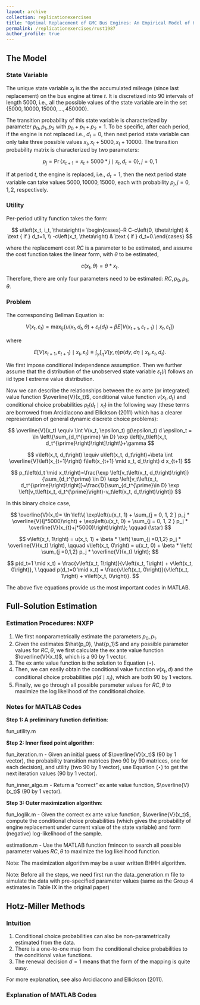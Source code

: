 ```yaml
---
layout: archive
collection: replicationexercises
title: "Optimal Replacement of GMC Bus Engines: An Empirical Model of Harold Zurcher"
permalink: /replicationexercises/rust1987
author_profile: true
---
```


## The Model

### State Variable

The unique state variable $x_t$ is the the accumulated mileage (since last replacement) on the bus engine at time $t$. It is discretized into 90 intervals of length 5000, i.e., all the possible values of the state variable are in the set $\{5000, 10000, 15000, \ldots, 450000\}$.

The transition probability of this state variable is characterized by parameter $p_0,p_1,p_2$ with $p_0 + p_1 + p_2 = 1$. To be specific, after each period, if the engine is not replaced i.e., $d_t = 0$, then next period state variable can only take three possible values $x_t, x_t + 5000, x_t+10000$. The transition probability matrix is characterized by two parameters:

$$
p_j = \operatorname{Pr}\{x_{t+1} = x_t + 5000*j \mid x_t, d_t=0\}, j = 0, 1
$$

If at period $t$, the engine is replaced, i.e., $d_t = 1$, then the next period state variable can take values $5000, 10000, 15000$, each with probability $p_j, j=0,1,2$, respectively.

### Utility

Per-period utility function takes the form:

$$
u\left(x_t, i_t, \theta\right)= \begin{cases}-R C-c\left(0, \theta\right) & \text { if } d_t=1, \\ -c\left(x_t, \theta\right) & \text { if } d_t=0.\end{cases}
$$

where the replacement cost $RC$ is a parameter to be estimated, and assume the cost function takes the linear form, with $\theta$ to be estimated,

$$
c(x_t,\theta) = \theta * x_t.
$$

Therefore, there are only four parameters need to be estimated: $RC, p_0, p_1, \theta$.

### Problem

The corresponding Bellman Equation is:

$$
V(x_t, \varepsilon_t) = \max_{i_t} \left\{u(x_t, d_t, \theta) + \varepsilon_t(d_t) + \beta E\left[ V\left( x_{t+1}, \varepsilon_{t+1} \right) \mid x_t, \varepsilon_t \right]\right\}
$$

where

$$
E\left[ V\left( x_{t+1}, \varepsilon_{t+1} \right) \mid x_t, \varepsilon_t \right] \equiv \int_y \int_\eta V(y, \eta) p\left(d y, d \eta \mid x_t, \varepsilon_t, d_t\right).
$$

We first impose conditional independence assumption. Then we further assume that the distribution of the unobserved state variable $\varepsilon_t(i)$ follows an iid type I extreme value distribution. 

Now we can describe the relationships between the ex ante (or integrated) value function $\overline{V}(x_t)$, conditional value function $v\left(x_t, d_t\right)$ and conditional choice probabilities $p_t\left(d_t \mid x_t\right)$ in the following way (these terms are borrowed from Arcidiacono and Ellickson (2011) which has a clearer representation of general dynamic discrete choice problems):

$$
\overline{V}(x_t) \equiv \int V(x_t, \epsilon_t) g(\epsilon_t) d \epsilon_t = \ln \left\{\sum_{d_t^{\prime} \in D} \exp \left[v_t\left(x_t, d_t^{\prime}\right)\right]\right\}+\gamma
$$

$$
v\left(x_t, d_t\right) \equiv u\left(x_t, d_t\right)+\beta \int \overline{V}\left(x_{t+1}\right) f\left(x_{t+1} \mid x_t, d_t\right) d x_{t+1}
$$

$$
p_t\left(d_t \mid x_t\right)=\frac{\exp \left[v_t\left(x_t, d_t\right)\right]}{\sum_{d_t^{\prime} \in D} \exp \left[v_t\left(x_t, d_t^{\prime}\right)\right]}=\frac{1}{\sum_{d_t^{\prime}\in D} \exp \left[v_t\left(x_t, d_t^{\prime}\right)-v_t\left(x_t, d_t\right)\right]}
$$

In this binary choice case, 

$$
\overline{V}(x_t)= \ln \left\{ \exp\left(u(x_t, 1) + \sum_{j = 0, 1, 2 } p_j * \overline{V}(j*5000)\right) + \exp\left(u(x_t, 0) + \sum_{j = 0, 1, 2 } p_j * \overline{V}(x_{t}+j*5000)\right)\right\};  \qquad (\star)
$$

$$
v\left(x_t, 1\right) = u(x_t, 1) + \beta * \left( \sum_{j =0,1,2} p_j * \overline{V}(x_t) \right), \qquad v\left(x_t, 0\right) = u(x_t, 0) + \beta * \left( \sum_{j =0,1,2} p_j * \overline{V}(x_t) \right);
$$

$$
p(d_t=1 \mid x_t) = \frac{v\left(x_t, 1\right)}{v\left(x_t, 1\right) + v\left(x_t, 0\right)}, \ \qquad p(d_t=0 \mid x_t) = \frac{v\left(x_t, 0\right)}{v\left(x_t, 1\right) + v\left(x_t, 0\right)}.
$$

The above five equations provide us the most important codes in MATLAB.

## Full-Solution Estimation

### Estimation Procedures: NXFP

1. We first nonparametrically estimate the parameters $p_0, p_1$.
2. Given the estimates $\hat{p_0}, \hat{p_1}$ and any possible parameter values for $RC, \theta$, we first calculate the ex ante value function $\overline{V}(x_t)$, which is a 90 by 1 vector.
3. The ex ante value function is the solution to Equation $(\star)$.
4. Then, we can easily obtain the conditional value function $v(x_t, d)$ and the conditional choice probabilities $p(d\mid x_t)$, which are both 90 by 1 vectors. 
5. Finally, we go through all possible parameter values for $RC, \theta$ to maximize the log likelihood of the conditional choice.

### Notes for MATLAB Codes

**Step 1: A preliminary function definition**: 

fun_utility.m

**Step 2: Inner fixed point algorithm**: 

fun_iteration.m - Given an initial guess of $\overline{V}(x_t)$ (90 by 1 vector), the probability transition matrices (two 90 by 90 matrices, one for each  decision), and utility (two 90 by 1 vector), use Equation $(\star)$ to get the next iteration values (90 by 1 vector).

fun_inner_algo.m - Return a “correct” ex ante value function, $\overline{V}(x_t)$ (90 by 1 vector).

**Step 3: Outer maximization algorithm**:

fun_loglik.m - Given the correct ex ante value function, $\overline{V}(x_t)$, compute the conditional choice probabilities  (which gives the probability of engine replacement under  current value of the state variable) and form (negative) log-likelihood of the sample.

estimation.m - Use the MATLAB function fmincon to search all possible parameter values  $RC, \theta$ to maximize the log likelihood function.

Note: The maximization algorithm may be a user written BHHH algorithm.

Note: Before all the steps, we need first run the data_generation.m file to simulate the data with pre-specified parameter values (same as the Group 4 estimates in Table IX in the original paper)

## Hotz-Miller Methods

### Intuition

1. Conditional choice probabilities can also be non-parametrically estimated from the data.
2. There is a one-to-one map from the conditional choice probabilities to the conditional value functions.
3. The renewal decision $d=  1$ means that the form of the mapping is quite easy.

For more explanation, see also Arcidiacono and Ellickson (2011).

### Explanation of MATLAB Codes